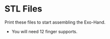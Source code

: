# STL Files
Print these files to start assembling the Exo-Hand.

- You will need 12 finger supports.

